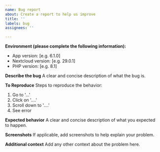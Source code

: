 ```yaml
---
name: Bug report
about: Create a report to help us improve
title: ''
labels: bug
assignees: ''

---
```


**Environment (please complete the following information):**
 - App version: [e.g. 6.1.0]
 - Nextcloud version: [e.g. 29.0.1]
 - PHP version: [e.g. 8.1]

**Describe the bug**
A clear and concise description of what the bug is.

**To Reproduce**
Steps to reproduce the behavior:
1. Go to '...'
2. Click on '....'
3. Scroll down to '....'
4. See error

**Expected behavior**
A clear and concise description of what you expected to happen.

**Screenshots**
If applicable, add screenshots to help explain your problem.

**Additional context**
Add any other context about the problem here.

